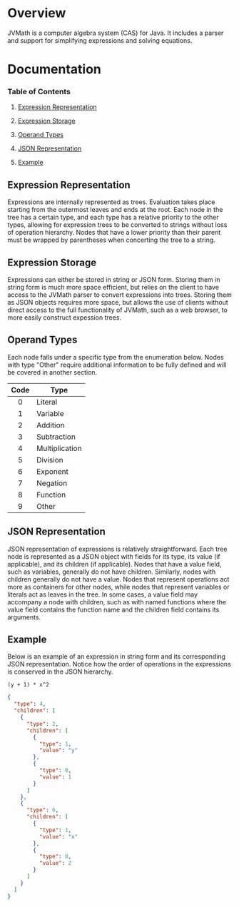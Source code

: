 # Overview
JVMath is a computer algebra system (CAS) for Java. It includes a parser and support for simplifying expressions and solving equations.

# Documentation

### Table of Contents
1. [Expression Representation](#expression-representation)

2. [Expression Storage](#expression-storage)

3. [Operand Types](#operand-types)

4. [JSON Representation](#json-representation)

5. [Example](#example)

## Expression Representation
Expressions are internally represented as trees. Evaluation takes place starting from the outermost leaves and ends at the root. Each node in the tree has a certain type, and each type has a relative priority to the other types, allowing for expression trees to be converted to strings without loss of operation hierarchy. Nodes that have a lower priority than their parent must be wrapped by parentheses when concerting the tree to a string.

## Expression Storage
Expressions can either be stored in string or JSON form. Storing them in string form is much more space efficient, but relies on the client to have access to the JVMath parser to convert expressions into trees. Storing them as JSON objects requires more space, but allows the use of clients without direct access to the full functionality of JVMath, such as a web browser, to more easily construct expession trees.

## Operand Types
Each node falls under a specific type from the enumeration below. Nodes with type "Other" require additional information to be fully defined and will be covered in another section.

Code|Type
:-:|-
0|Literal
1|Variable
2|Addition
3|Subtraction
4|Multiplication
5|Division
6|Exponent
7|Negation
8|Function
9|Other

## JSON Representation
JSON representation of expressions is relatively straightforward. Each tree node is represented as a JSON object with fields for its type, its value (if applicable), and its children (if applicable). Nodes that have a value field, such as variables, generally do not have children. Similarly, nodes with children generally do not have a value. Nodes that represent operations act more as containers for other nodes, while nodes that represent variables or literals act as leaves in the tree. In some cases, a value field may accompany a node with children, such as with named functions where the value field contains the function name and the children field contains its arguments.

## Example
Below is an example of an expression in string form and its corresponding JSON representation. Notice how the order of operations in the expressions is conserved in the JSON hierarchy.
```
(y + 1) * x^2
```
```json
{
  "type": 4,
  "children": [
    {
      "type": 2,
      "children": [
        {
          "type": 1,
          "value": "y"
        },
        {
          "type": 0,
          "value": 1
        }
      ]
    },
    {
      "type": 6,
      "children": [
        {
          "type": 1,
          "value": "x"
        },
        {
          "type": 0,
          "value": 2
        }
      ]
    }
  ]
}
```


